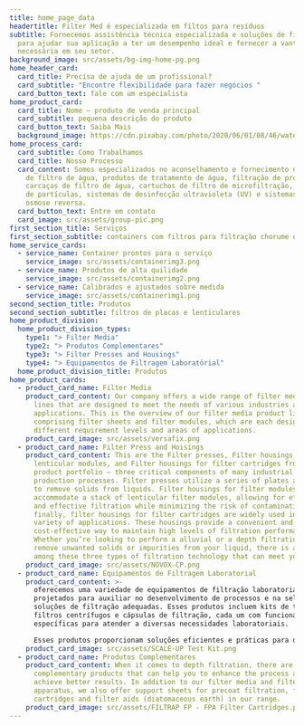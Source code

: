 ```yaml
---
title: home_page_data
headertitle: Filter Med é especializada em filtos para resíduos
subtitle: Fornecemos assistência técnica especializada e soluções de filtragem
  para ajudar sua aplicação a ter um desempenho ideal e fornecer a vantagem
  necessária em seu setor.
background_image: src/assets/bg-img-home-pg.png
home_header_card:
  card_title: Precisa de ajuda de um profissional?
  card_subtitle: "Encontre flexibilidade para fazer negócios "
  card_button_text: fale com um especialista
home_product_card:
  card_title: Nome – produto de venda principal
  card_subtitle: pequena descrição do produto
  card_button_text: Saiba Mais
  background_image: https://cdn.pixabay.com/photo/2020/06/01/08/46/water-5245722_1280.jpg
home_process_card:
  card_subtitle: Como Trabalhamos
  card_title: Nosso Processo
  card_content: Somos especializados no aconselhamento e fornecimento de sistemas
    de filtro de água, produtos de tratamento de água, filtração de processo,
    carcaças de filtro de água, cartuchos de filtro de microfiltração, filtração
    de partículas, sistemas de desinfecção ultravioleta (UV) e sistemas de
    osmose reversa.
  card_button_text: Entre em contato
  card_image: src/assets/group-pic.png
first_section_title: Serviços
first_section_subtitle: containers com filtros para filtração chorume ou aterro sanitário
home_service_cards:
  - service_name: Container prontos para o serviço
    service_image: src/assets/containerimg3.png
  - service_name: Produtos de alta quilidade
    service_image: src/assets/containerimg2.png
  - service_name: Calibrados e ajustados sobre medida
    service_image: src/assets/containerimg1.png
second_section_title: Produtos
second_section_subtitle: filtros de placas e lenticulares
home_product_division:
  home_product_division_types:
    type1: "> Filter Media"
    type2: "> Produtos Complementares"
    type3: "> Filter Presses and Housings"
    type4: "> Equipamentos de Filtragem Laboratórial"
  home_product_division_title: Produtos
home_product_cards:
  - product_card_name: Filter Media
    product_card_content: Our company offers a wide range of filter media product
      lines that are designed to meet the needs of various industries and
      applications. This is the overview of our filter media product lines,
      comprising filter sheets and filter modules, which are each designed for
      different requirement levels and areas of applications.
    product_card_image: src/assets/versafix.png
  - product_card_name: Filter Press and Hoisings
    product_card_content: This are the Filter presses, Filter housings for
      lenticular modules, and Filter housings for filter cartridges from our
      product portfolio – three critical components of many industrial
      production processes. Filter presses utilize a series of plates and frames
      to remove solids from liquids. Filter housings for filter modules, can
      accommodate a stack of lenticular filter modules, allowing for efficient
      and effective filtration while minimizing the risk of contamination. And
      finally, filter housings for filter cartridges are widely used in a
      variety of applications. These housings provide a convenient and
      cost-effective way to maintain high levels of filtration performance.
      Whether you’re looking to perform a alluvial or a depth filtration to
      remove unwanted solids or impurities from your liquid, there is a solution
      among these three types of filtration technology that can meet your needs.
    product_card_image: src/assets/NOVOX-CP.png
  - product_card_name: Equipamentos de Filtragem Laboratorial
    product_card_content: >-
      oferecemos uma variedade de equipamentos de filtração laboratorial
      projetados para auxiliar no desenvolvimento de processos e na seleção de
      soluções de filtração adequadas. Esses produtos incluem kits de teste,
      filtros centrífugos e cápsulas de filtração, cada um com funcionalidades
      específicas para atender a diversas necessidades laboratoriais.

      Esses produtos proporcionam soluções eficientes e práticas para diversas necessidades de filtração em ambientes laboratoriais, facilitando o desenvolvimento e a otimização de processos de filtração.
    product_card_image: src/assets/SCALE-UP Test Kit.png
  - product_card_name: Produtos Complementares
    product_card_content: When it comes to depth filtration, there are several
      complementary products that can help you to enhance the process and
      achieve better results. In addition to our filter media and filter
      apparatus, we also offer support sheets for precoat filtration, filter
      cartridges and filter aids (diatomaceous earth) in our range.
    product_card_image: src/assets/FILTRAP FP - FPA Filter Cartridges.png
---
```

